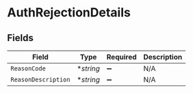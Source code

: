 # AuthRejectionDetails


## Fields

| Field               | Type                | Required            | Description         |
| ------------------- | ------------------- | ------------------- | ------------------- |
| `ReasonCode`        | **string*           | :heavy_minus_sign:  | N/A                 |
| `ReasonDescription` | **string*           | :heavy_minus_sign:  | N/A                 |